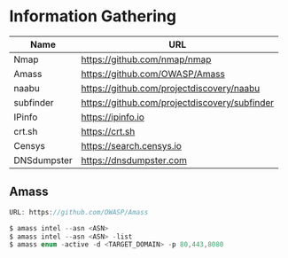 # Information Gathering

| Name | URL |
| --- | --- |
| Nmap | https://github.com/nmap/nmap |
| Amass | https://github.com/OWASP/Amass |
| naabu | https://github.com/projectdiscovery/naabu |
| subfinder | https://github.com/projectdiscovery/subfinder |
| IPinfo | https://ipinfo.io |
| crt.sh | https://crt.sh |
| Censys | https://search.censys.io |
| DNSdumpster | https://dnsdumpster.com |

## Amass
```c
URL: https://github.com/OWASP/Amass

$ amass intel --asn <ASN>
$ amass intel --asn <ASN> -list
$ amass enum -active -d <TARGET_DOMAIN> -p 80,443,8080
```
